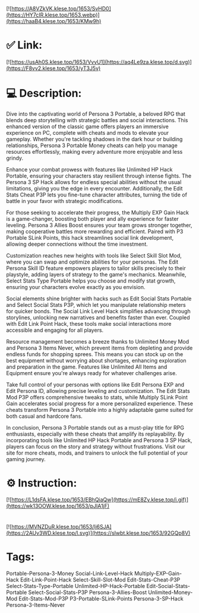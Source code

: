 [![https://A8VZkVK.klese.top/1653/SvHD0](https://HY7cIR.klese.top/1653.webp)](https://haaB4.klese.top/1653/KMw9h)
# ✅ Link:
[![https://usAh0S.klese.top/1653/VvvU1](https://aq4Le9za.klese.top/d.svg)](https://F8vv2.klese.top/1653/yT3J5v)
# 💻 Description:
Dive into the captivating world of Persona 3 Portable, a beloved RPG that blends deep storytelling with strategic battles and social interactions. This enhanced version of the classic game offers players an immersive experience on PC, complete with cheats and mods to elevate your gameplay. Whether you're tackling shadows in the dark hour or building relationships, Persona 3 Portable Money cheats can help you manage resources effortlessly, making every adventure more enjoyable and less grindy.



Enhance your combat prowess with features like Unlimited HP Hack Portable, ensuring your characters stay resilient through intense fights. The Persona 3 SP Hack allows for endless special abilities without the usual limitations, giving you the edge in every encounter. Additionally, the Edit Stats Cheat P3P lets you fine-tune character attributes, turning the tide of battle in your favor with strategic modifications.



For those seeking to accelerate their progress, the Multiply EXP Gain Hack is a game-changer, boosting both player and ally experience for faster leveling. Persona 3 Allies Boost ensures your team grows stronger together, making cooperative battles more rewarding and efficient. Paired with P3 Portable SLink Points, this hack streamlines social link development, allowing deeper connections without the time investment.



Customization reaches new heights with tools like Select Skill Slot Mod, where you can swap and optimize abilities for your personas. The Edit Persona Skill ID feature empowers players to tailor skills precisely to their playstyle, adding layers of strategy to the game's mechanics. Meanwhile, Select Stats Type Portable helps you choose and modify stat growth, ensuring your characters evolve exactly as you envision.



Social elements shine brighter with hacks such as Edit Social Stats Portable and Select Social Stats P3P, which let you manipulate relationship meters for quicker bonds. The Social Link Level Hack simplifies advancing through storylines, unlocking new narratives and benefits faster than ever. Coupled with Edit Link Point Hack, these tools make social interactions more accessible and engaging for all players.



Resource management becomes a breeze thanks to Unlimited Money Mod and Persona 3 Items Never, which prevent items from depleting and provide endless funds for shopping sprees. This means you can stock up on the best equipment without worrying about shortages, enhancing exploration and preparation in the game. Features like Unlimited All Items and Equipment ensure you're always ready for whatever challenges arise.



Take full control of your personas with options like Edit Persona EXP and Edit Persona ID, allowing precise leveling and customization. The Edit Stats Mod P3P offers comprehensive tweaks to stats, while Multiply SLink Point Gain accelerates social progress for a more personalized experience. These cheats transform Persona 3 Portable into a highly adaptable game suited for both casual and hardcore fans.



In conclusion, Persona 3 Portable stands out as a must-play title for RPG enthusiasts, especially with these cheats that amplify its replayability. By incorporating tools like Unlimited HP Hack Portable and Persona 3 SP Hack, players can focus on the story and strategy without frustrations. Visit our site for more cheats, mods, and trainers to unlock the full potential of your gaming journey.

# ⚙️ Instruction:
[![https://L1dsFA.klese.top/1653/EBhQiaQw](https://mE8Zy.klese.top/i.gif)](https://wk13OOW.klese.top/1653/pJIA1jF)
#
[![https://MVNZDuR.klese.top/1653/lj6SJA](https://2AUv3WD.klese.top/l.svg)](https://sIwbt.klese.top/1653/92GQp8V)
# Tags:
Portable-Persona-3-Money Social-Link-Level-Hack Multiply-EXP-Gain-Hack Edit-Link-Point-Hack Select-Skill-Slot-Mod Edit-Stats-Cheat-P3P Select-Stats-Type-Portable Unlimited-HP-Hack-Portable Edit-Social-Stats-Portable Select-Social-Stats-P3P Persona-3-Allies-Boost Unlimited-Money-Mod Edit-Stats-Mod-P3P P3-Portable-SLink-Points Persona-3-SP-Hack Persona-3-Items-Never






